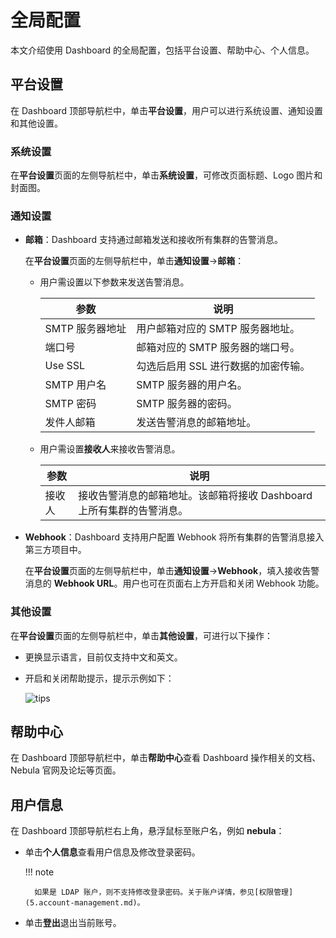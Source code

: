 # 全局配置

本文介绍使用 Dashboard 的全局配置，包括平台设置、帮助中心、个人信息。

## 平台设置

在 Dashboard 顶部导航栏中，单击**平台设置**，用户可以进行系统设置、通知设置和其他设置。

### 系统设置

在**平台设置**页面的左侧导航栏中，单击**系统设置**，可修改页面标题、Logo 图片和封面图。

### 通知设置

- **邮箱**：Dashboard 支持通过邮箱发送和接收所有集群的告警消息。
  
  在**平台设置**页面的左侧导航栏中，单击**通知设置**->**邮箱**：

  - 用户需设置以下参数来发送告警消息。

    | 参数           | 说明                                                         |
    | -------------- | ------------------------------------------------------------ |
    | SMTP 服务器地址 | 用户邮箱对应的 SMTP 服务器地址。                               |
    | 端口号         | 邮箱对应的 SMTP 服务器的端口号。                               |
    | Use SSL        | 勾选后启用 SSL 进行数据的加密传输。                              |
    | SMTP 用户名     | SMTP 服务器的用户名。                                         |
    | SMTP 密码       | SMTP 服务器的密码。                                           |
    | 发件人邮箱     | 发送告警消息的邮箱地址。                                     |

  - 用户需设置**接收人**来接收告警消息。

    | 参数           | 说明                                                         |
    | -------------- | ------------------------------------------------------------ |
    | 接收人         | 接收告警消息的邮箱地址。该邮箱将接收 Dashboard 上所有集群的告警消息。 |

- **Webhook**：Dashboard 支持用户配置 Webhook 将所有集群的告警消息接入第三方项目中。
  
  在**平台设置**页面的左侧导航栏中，单击**通知设置**->**Webhook**，填入接收告警消息的 **Webhook URL**。用户也可在页面右上方开启和关闭 Webhook 功能。

### 其他设置

在**平台设置**页面的左侧导航栏中，单击**其他设置**，可进行以下操作：

- 更换显示语言，目前仅支持中文和英文。
- 开启和关闭帮助提示，提示示例如下：
  
  ![tips](https://docs-cdn.nebula-graph.com.cn/figures/tips_cn.png)

## 帮助中心

在 Dashboard 顶部导航栏中，单击**帮助中心**查看 Dashboard 操作相关的文档、Nebula 官网及论坛等页面。

## 用户信息

在 Dashboard 顶部导航栏右上角，悬浮鼠标至账户名，例如 **nebula**：

- 单击**个人信息**查看用户信息及修改登录密码。

  !!! note

        如果是 LDAP 账户，则不支持修改登录密码。关于账户详情，参见[权限管理](5.account-management.md)。

- 单击**登出**退出当前账号。
  